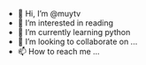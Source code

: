 - 👋 Hi, I’m @muytv
- 👀 I’m interested in reading
- 🌱 I’m currently learning python
- 💞️ I’m looking to collaborate on ...
- 📫 How to reach me ...

<!---
muytv/muytv is a ✨ special ✨ repository because its `README.md` (this file) appears on your GitHub profile.
You can click the Preview link to take a look at your changes.
--->
